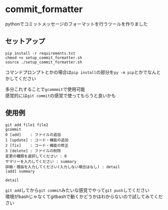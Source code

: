 # commit_formatter
pythonでコミットメッセージのフォーマットを行うツールを作りました

## セットアップ

```shell script 
pip install -r requirements.txt
chmod +x setup_commit_formatter.sh
source ./setup_commit_formatter.sh
```

コマンドプロンプトとかの場合は`pip install`の部分を`py -m pip`とかでなんとかしてください

多分これすることで`gcommmit`で使用可能  
感覚的には`git commit`の感覚で使ってもらうと良いかも  

## 使用例

```shell script
git add file1 file2
gcommit
0 [add]    : ファイルの追加
1 [update] : コード・機能の追加
2 [fix]    : コード・機能の修正
3 [delete] : ファイルの削除
変更の種類を選択してください : 0
サマリーを入力してください : summary
詳細・理由を入力してください(入力しない場合はなし) : detail
[add] summary

detail 
```

`git add`してから`git commit`みたいな感覚でやって`git push`してください  
環境がbashじゃなくてgitbashで動くかどうかはわからないので試してみてください  
